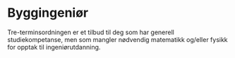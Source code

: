 # Byggingeniør
Tre-terminsordningen er et tilbud til deg som har generell studiekompetanse, men som mangler nødvendig matematikk og/eller fysikk for opptak til ingeniørutdanning.

